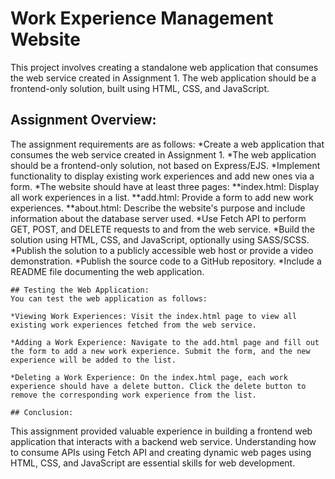 # Work Experience Management Website
This project involves creating a standalone web application that consumes the web service created in Assignment 1. The web application should be a frontend-only solution, built using HTML, CSS, and JavaScript.
## Assignment Overview:
The assignment requirements are as follows:
 *Create a web application that consumes the web service created in Assignment 1.
    *The web application should be a frontend-only solution, not based on Express/EJS.
    *Implement functionality to display existing work experiences and add new ones via a form.
    *The website should have at least three pages:
        **index.html: Display all work experiences in a list.
        **add.html: Provide a form to add new work experiences.
        **about.html: Describe the website's purpose and include information about the database server used.
    *Use Fetch API to perform GET, POST, and DELETE requests to and from the web service.
    *Build the solution using HTML, CSS, and JavaScript, optionally using SASS/SCSS.
    *Publish the solution to a publicly accessible web host or provide a video demonstration.
    *Publish the source code to a GitHub repository.
    *Include a README file documenting the web application.

    ## Testing the Web Application:
    You can test the web application as follows:

    *Viewing Work Experiences: Visit the index.html page to view all existing work experiences fetched from the web service.

    *Adding a Work Experience: Navigate to the add.html page and fill out the form to add a new work experience. Submit the form, and the new experience will be added to the list.

    *Deleting a Work Experience: On the index.html page, each work experience should have a delete button. Click the delete button to remove the corresponding work experience from the list.

    ## Conclusion:

This assignment provided valuable experience in building a frontend web application that interacts with a backend web service. 
Understanding how to consume APIs using Fetch API and creating dynamic web pages using HTML, CSS, and JavaScript are essential skills for web development.
